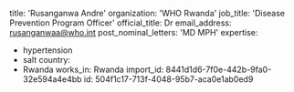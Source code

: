 title: 'Rusanganwa Andre'
organization: 'WHO Rwanda'
job_title: 'Disease Prevention Program Officer'
official_title: Dr
email_address: rusanganwaa@who.int
post_nominal_letters: 'MD MPH'
expertise:
  - hypertension
  - salt
country:
  - Rwanda
works_in: Rwanda
import_id: 8441d1d6-7f0e-442b-9fa0-32e594a4e4bb
id: 504f1c17-713f-4048-95b7-aca0e1ab0ed9
